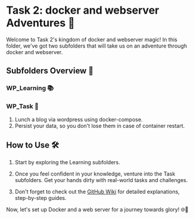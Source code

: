 # Task 2: docker and webserver Adventures 🏰

Welcome to Task 2's kingdom of docker and webserver magic! In this folder, we've got two subfolders that will take us on an adventure through docker and webserver.

## Subfolders Overview 📂

### WP_Learning 📚

### WP_Task 🎯

1. Lunch a blog via wordpress using docker-compose.
2. Persist your data, so you don't lose them in case of container restart.

## How to Use 🛠️

1. Start by exploring the Learning subfolders.

2. Once you feel confident in your knowledge, venture into the Task subfolders. Get your hands dirty with real-world tasks and challenges.

3. Don't forget to check out the [GitHub Wiki](https://github.com/mhesfahani97/DigiNext-DevOps-BootCamp/wiki) for detailed explanations, step-by-step guides.

Now, let's set up Docker and a web server for a journey towards glory! 🌐🏹
